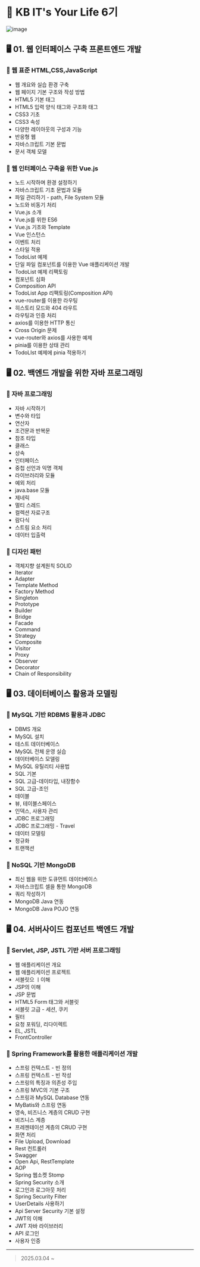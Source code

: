 # 🏦 KB IT's Your Life 6기


![image](https://github.com/user-attachments/assets/7d426152-e4c0-4e40-a3e9-28947b945059)



## 🖥️ 01. 웹 인터페이스 구축 프론트엔드 개발

### 📍 웹 표준 HTML,CSS,JavaScript
- 웹 개요와 실습 환경 구축
- 웹 페이지 기본 구조와 작성 방법
- HTML5 기본 태그
- HTML5 입력 양식 태그와 구조화 태그
- CSS3 기초
- CSS3 속성
- 다양한 레이아웃의 구성과 기능
- 반응형 웹
- 자바스크립트 기본 문법
- 문서 객체 모델

### 📍 웹 인터페이스 구축을 위한 Vue.js
- 노드 시작하며 환경 설정하기
- 자바스크립트 기초 문법과 모듈
- 파일 관리하기 - path, File System 모듈
- 노드와 비동기 처리
- Vue.js 소개
- Vue.js를 위한 ES6
- Vue.js 기초와 Template
- Vue 인스턴스
- 이벤트 처리
- 스타일 적용
- TodoList 예제
- 단일 파일 컴포넌트를 이용한 Vue 애플리케이션 개발
- TodoList 예제 리팩토링
- 컴포넌트 심화
- Composition API
- TodoList App 리팩토링(Composition API)
- vue-router를 이용한 라우팅
- 히스토리 모드와 404 라우트
- 라우팅과 인증 처리
- axios를 이용한 HTTP 통신
- Cross Origin 문제
- vue-router와 axios를 사용한 예제
- pinia를 이용한 상태 관리
- TodoLIst 예제에 pinia 적용하기


## 🖥️ 02. 백엔드 개발을 위한 자바 프로그래밍
### 📍 자바 프로그래밍
- 자바 시작하기
- 변수와 타입
- 연산자
- 조건문과 반복문
- 참조 타입
- 클래스
- 상속
- 인터페이스
- 중첩 선언과 익명 객체
- 라이브러리와 모듈
- 예외 처리
- java.base 모듈
- 제네릭
- 멀티 스레드
- 컬렉션 자료구조
- 람다식
- 스트림 요소 처리
- 데이터 입출력

### 📍 디자인 패턴
- 객체지향 설계원칙 SOLID
- Iterator
- Adapter
- Template Method 
- Factory Method
- Singleton 
- Prototype 
- Builder 
- Bridge 
- Facade 
- Command 
- Strategy 
- Composite 
- Visitor
- Proxy
- Observer
- Decorator
- Chain of Responsibility

## 🖥️ 03. 데이터베이스 활용과 모델링
### 📍 MySQL 기반 RDBMS 활용과 JDBC
- DBMS 개요
- MySQL 설치
- 테스트 데이터베이스
- MySQL 전체 운영 실습
- 데이터베이스 모델링
- MySQL 유틸리티 사용법
- SQL 기본
- SQL 고급-데이타입, 내장함수
- SQL 고급-조인
- 테이블
- 뷰, 테이블스페이스
- 인덱스, 사용자 관리
- JDBC 프로그래밍
- JDBC 프로그래밍 - Travel
- 데이터 모델링
- 정규화
- 트랜잭션

### 📍 NoSQL 기반 MongoDB
- 최신 웹을 위한 도큐먼트 데이터베이스
- 자바스크립트 셀을 통한 MongoDB
- 쿼리 작성하기
- MongoDB Java 연동
- MongoDB Java POJO 연동


## 🖥️ 04. 서버사이드 컴포넌트 백엔드 개발
### 📍 Servlet, JSP, JSTL 기반 서버 프로그래밍
- 웹 애플리케이션 개요
- 웹 애플리케이션 프로젝트
- 서블릿으 ㅣ이해
- JSP의 이해
- JSP 문법
- HTML5 Form 태그와 서블릿
- 서블릿 고급 - 세션, 쿠키
- 필터
- 요청 포워딩, 리다이렉트
- EL, JSTL
- FrontController

### 📍 Spring Framework를 활용한 애플리케이션 개발
- 스프링 컨텍스트 - 빈 정의
- 스프링 컨텍스트 - 빈 작성
- 스프링의 특징과 의존성 주입
- 스프링 MVC의 기본 구조
- 스프링과 MySQL Database 연동
- MyBatis와 스프링 연동
- 영속, 비즈니스 계층의 CRUD 구현
- 비즈니스 계층
- 프레젠테이션 계층의 CRUD 구현
- 화면 처리
- File Upload, Download
- Rest 컨트롤러
- Swagger
- Open Api, RestTemplate
- AOP
- Spring 웹소켓 Stomp
- Spring Security 소개
- 로그인과 로그아웃 처리
- Spring Security Filter
- UserDetails 사용하기
- Api Server Security 기본 설정
- JWT의 이해
- JWT 자바 라이브러리
- API 로그인
- 사용자 인증


---


>2025.03.04 ~ 
